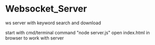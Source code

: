 # Websocket_Server
 ws server with keyword search and download

start with cmd/terminal command "node server.js"
open index.html in browser to work with server
